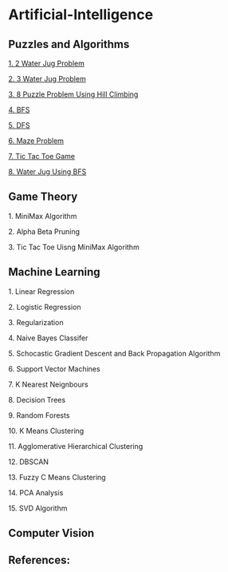 # Artificial-Intelligence
## Puzzles and Algorithms
<p><a href="https://github.com/shaina-12/Artificial-Intelligence/blob/76079dc472e3cd123e526504fd7ec6e4255087c2/AI/2%20Water%20Jug%20Problem.py">1. 2 Water Jug Problem</a></p>
<p><a href="https://github.com/shaina-12/Artificial-Intelligence/blob/76079dc472e3cd123e526504fd7ec6e4255087c2/AI/3%20Water%20Jug%20Problem.py">2. 3 Water Jug Problem</a></p>
<p><a href="https://github.com/shaina-12/Artificial-Intelligence/blob/76079dc472e3cd123e526504fd7ec6e4255087c2/AI/8%20Puzzle%20Problem%20Using%20Hill%20Climbing.py">3. 8 Puzzle Problem Using Hill Climbing</a></p>
<p><a href="https://github.com/shaina-12/Artificial-Intelligence/blob/76079dc472e3cd123e526504fd7ec6e4255087c2/AI/BFS.py">4. BFS</a></p>
<p><a href="https://github.com/shaina-12/Artificial-Intelligence/blob/76079dc472e3cd123e526504fd7ec6e4255087c2/AI/DFS.py">5. DFS</a></p>
<p><a href="https://github.com/shaina-12/Artificial-Intelligence/blob/76079dc472e3cd123e526504fd7ec6e4255087c2/AI/Maze%20Problem.py">6. Maze Problem</a></p>
<p><a href="https://github.com/shaina-12/Artificial-Intelligence/blob/76079dc472e3cd123e526504fd7ec6e4255087c2/AI/Tic%20Tac%20Toe%20Game.py">7. Tic Tac Toe Game</a></p>
<p><a href="https://github.com/shaina-12/Artificial-Intelligence/blob/76079dc472e3cd123e526504fd7ec6e4255087c2/AI/Water%20Jug%20Using%20BFS.py">8. Water Jug Using BFS</a></p>

## Game Theory
<p><a href=></a>1. MiniMax Algorithm</p>
<p><a href=></a>2. Alpha Beta Pruning</p>
<p><a href=></a>3. Tic Tac Toe Uisng MiniMax Algorithm</p>

## Machine Learning
<p><a href=></a>1. Linear Regression</p>
<p><a href=></a>2. Logistic Regression</p>
<p><a href=></a>3. Regularization</p>
<p><a href=></a>4. Naive Bayes Classifer</p>
<p><a href=></a>5. Schocastic Gradient Descent and Back Propagation Algorithm</p>
<p><a href=></a>6. Support Vector Machines</p>
<p><a href=></a>7. K Nearest Neignbours</p>
<p><a href=></a>8. Decision Trees</p>
<p><a href=></a>9. Random Forests</p>
<p><a href=></a>10. K Means Clustering</p>
<p><a href=></a>11. Agglomerative Hierarchical Clustering</p>
<p><a href=></a>12. DBSCAN</p>
<p><a href=></a>13. Fuzzy C Means Clustering</p>
<p><a href=></a>14. PCA Analysis</p>
<p><a href=></a>15. SVD Algorithm</p>

## Computer Vision

## References:
